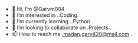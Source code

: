 - 👋 Hi, I’m @Garvm004
- 👀 I’m interested in ..Coding.
- 🌱 I’m currently learning ..Python.
- 💞️ I’m looking to collaborate on .Projects..
- 📫 How to reach me .madan.garv420@mail.com..

<!---
Garvm004/Garvm004 is a ✨ special ✨ repository because its `README.md` (this file) appears on your GitHub profile.
You can click the Preview link to take a look at your changes.
--->
